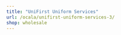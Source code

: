 ```yaml
---
title: "UniFirst Uniform Services"
url: /ocala/unifirst-uniform-services-3/
shop: wholesale
---
```

